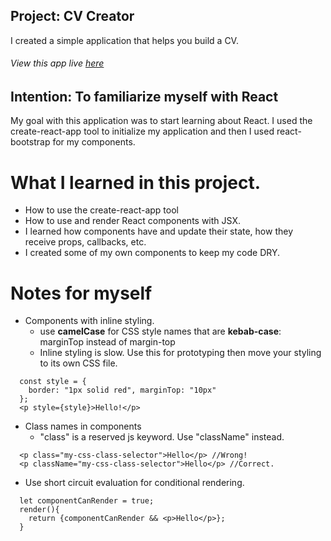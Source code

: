 ## Project: CV Creator 
I created a simple application that helps you build a CV.
###### View this app live [here](https://bshowen.github.io/CV-Application/)
## Intention: To familiarize myself with React 
My goal with this application was to start learning about React. I used the create-react-app tool to initialize my application and then I used react-bootstrap for my components. 
# What I learned in this project. 
- How to use the create-react-app tool
- How to use and render React components with JSX. 
- I learned how components have and update their state, how they receive props, callbacks, etc. 
- I created some of my own components to keep my code DRY. 

# Notes for myself
- Components with inline styling.
  - use <strong>camelCase</strong> for CSS style names that are <strong>kebab-case</strong>: marginTop instead of margin-top
  - Inline styling is slow. Use this for prototyping then move your styling to its own CSS file. 
```
  const style = {
    border: "1px solid red", marginTop: "10px"
  };
  <p style={style}>Hello!</p>
```

- Class names in components 
  - "class" is a reserved js keyword. Use "className" instead. 
```
  <p class="my-css-class-selector">Hello</p> //Wrong!
  <p className="my-css-class-selector">Hello</p> //Correct. 
```

- Use short circuit evaluation for conditional rendering. 
```
  let componentCanRender = true;
  render(){
    return {componentCanRender && <p>Hello</p>};
  }
```
